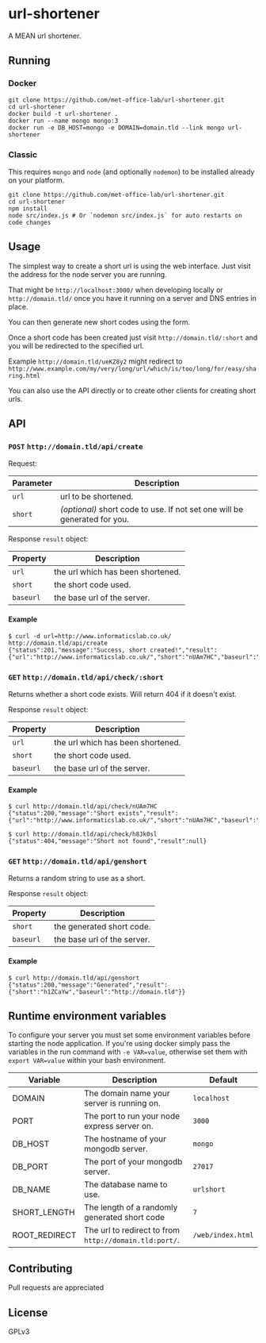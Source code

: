 # url-shortener
A MEAN url shortener.

## Running

### Docker

```Shell
git clone https://github.com/met-office-lab/url-shortener.git
cd url-shortener
docker build -t url-shortener .
docker run --name mongo mongo:3
docker run -e DB_HOST=mongo -e DOMAIN=domain.tld --link mongo url-shortener
```

### Classic

This requires `mongo` and `node` (and optionally `nodemon`) to be installed already on your platform.

```Shell
git clone https://github.com/met-office-lab/url-shortener.git
cd url-shortener
npm install
node src/index.js # Or `nodemon src/index.js` for auto restarts on code changes
```

## Usage

The simplest way to create a short url is using the web interface. Just visit the address for the node server you are running.

That might be `http://localhost:3000/` when developing locally or `http://domain.tld/` once you have it running on a server and DNS entries in place.

You can then generate new short codes using the form.

Once a short code has been created just visit `http://domain.tld/:short` and you will be redirected to the specified url.

Example `http://domain.tld/ueKZ8y2` might redirect to `http://www.example.com/my/very/long/url/which/is/too/long/for/easy/sharing.html`

You can also use the API directly or to create other clients for creating short urls.

## API

### `POST` `http://domain.tld/api/create`
Request:

| Parameter | Description |
| --------- | ----------- |
| `url`     | url to be shortened. |
| `short`   | _(optional)_ short code to use. If not set one will be generated for you. |

Response `result` object:

| Property | Description |
| --------- | ----------- |
| `url`     | the url which has been shortened. |
| `short`   | the short code used. |
| `baseurl`   | the base url of the server. |

#### Example

```
$ curl -d url=http://www.informaticslab.co.uk/ http://domain.tld/api/create
{"status":201,"message":"Success, short created!","result":{"url":"http://www.informaticslab.co.uk/","short":"nUAm7HC","baseurl":"http://domain.tld"}}
```

### `GET` `http://domain.tld/api/check/:short`

Returns whether a short code exists. Will return 404 if it doesn't exist.

Response `result` object:

| Property | Description |
| --------- | ----------- |
| `url`     | the url which has been shortened. |
| `short`   | the short code used. |
| `baseurl`   | the base url of the server. |

#### Example

```
$ curl http://domain.tld/api/check/nUAm7HC
{"status":200,"message":"Short exists","result":{"url":"http://www.informaticslab.co.uk/","short":"nUAm7HC","baseurl":"http://domain.tld"}}

$ curl http://domain.tld/api/check/h8Jk0sl
{"status":404,"message":"Short not found","result":null}
```

### `GET` `http://domain.tld/api/genshort`

Returns a random string to use as a short.

Response `result` object:

| Property | Description |
| --------- | ----------- |
| `short`   | the generated short code. |
| `baseurl`   | the base url of the server. |

#### Example

```
$ curl http://domain.tld/api/genshort
{"status":200,"message":"Generated","result":{"short":"h1ZCaYw","baseurl":"http://domain.tld"}}
```

## Runtime environment variables

To configure your server you must set some environment variables before starting the node application. If you're using docker simply pass the variables in the run command with `-e VAR=value`, otherwise set them with `export VAR=value` within your bash environment.

| Variable | Description | Default |
| -------- | ----------- | ------- |
| DOMAIN | The domain name your server is running on. | `localhost` |
| PORT | The port to run your node express server on. | `3000` |
| DB_HOST | The hostname of your mongodb server. | `mongo` |
| DB_PORT | The port of your mongodb server. | `27017` |
| DB_NAME | The database name to use. | `urlshort` |
| SHORT_LENGTH | The length of a randomly generated short code | `7` |
| ROOT_REDIRECT | The url to redirect to from  `http://domain.tld:port/`. | `/web/index.html` |

## Contributing
Pull requests are appreciated

## License
GPLv3
